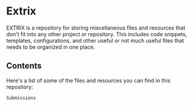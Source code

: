 # Extrix

EXTRIX is a repository for storing miscellaneous files and resources that don't fit into any other project or repository. This includes code snippets, templates, configurations, and other useful or not much useful files that needs to be organized in one place.
## Contents

Here's a list of some of the files and resources you can find in this repository:

    Submissions

